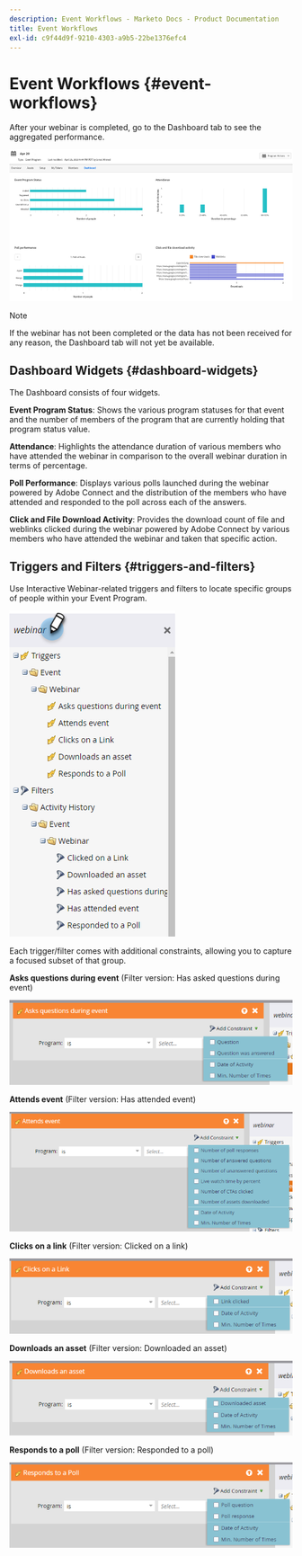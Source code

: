 ```yaml
---
description: Event Workflows - Marketo Docs - Product Documentation
title: Event Workflows
exl-id: c9f44d9f-9210-4303-a9b5-22be1376efc4
---
```

# Event Workflows {#event-workflows}

After your webinar is completed, go to the Dashboard tab to see the aggregated performance. 

   ![](assets/event-workflows-1.png)

>[!NOTE]
>
>If the webinar has not been completed or the data has not been received for any reason, the Dashboard tab will not yet be available.

## Dashboard Widgets {#dashboard-widgets}

The Dashboard consists of four widgets.

**Event Program Status**: Shows the various program statuses for that event and the number of members of the program that are currently holding that program status value.

**Attendance**: Highlights the attendance duration of various members who have attended the webinar in comparison to the overall webinar duration in terms of percentage.

**Poll Performance**: Displays various polls launched during the webinar powered by Adobe Connect and the distribution of the members who have attended and responded to the poll across each of the answers.

**Click and File Download Activity**: Provides the download count of file and weblinks clicked during the webinar powered by Adobe Connect by various members who have attended the webinar and taken that specific action.

## Triggers and Filters {#triggers-and-filters}

Use Interactive Webinar-related triggers and filters to locate specific groups of people within your Event Program.

   ![](assets/event-workflows-2.png)

Each trigger/filter comes with additional constraints, allowing you to capture a focused subset of that group.

**Asks questions during event** (Filter version: Has asked questions during event)

   ![](assets/event-workflows-3.png)

**Attends event** (Filter version: Has attended event)

   ![](assets/event-workflows-4.png)

**Clicks on a link** (Filter version: Clicked on a link)

   ![](assets/event-workflows-5.png)

**Downloads an asset** (Filter version: Downloaded an asset)

   ![](assets/event-workflows-6.png)

**Responds to a poll** (Filter version: Responded to a poll)

   ![](assets/event-workflows-7.png)
